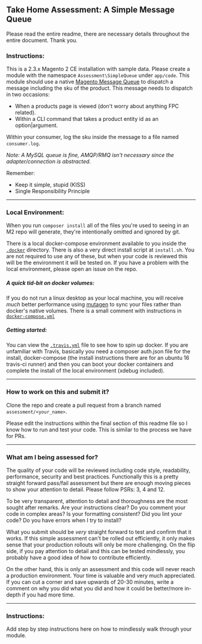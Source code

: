 ## Take Home Assessment: A Simple Message Queue

Please read the entire readme, there are necessary details throughout the entire document. Thank you.


### Instructions:
This is a 2.3.x Magento 2 CE installation with sample data. Please create a module with the namespace `Assessment\SimpleQueue` under `app/code`. This module should use a native [Magento Message Queue](https://devdocs.magento.com/guides/v2.3/extension-dev-guide/message-queues/message-queues.html) to dispatch a message including the sku of the product. This message needs to dispatch in two occasions:

- When a products page is viewed (don't worry about anything FPC related).
- Within a CLI command that takes a product entity id as an option|argument.

Within your consumer, log the sku inside the message to a file named `consumer.log`.

_Note: A MySQL queue is fine, AMQP/RMQ isn't necessary since the adapter/connection is abstracted._


Remember:
 - Keep it simple, stupid (KISS)
 - Single Responsibility Principle

___
### Local Environment:
When you run `composer install` all of the files you're used to seeing in an M2 repo will generate, they're intentionally omitted and ignored by git.

There is a local docker-compose environment available to you inside the [`.docker`](https://github.com/dambrogia/magento-assessment/tree/master/.docker) directory. There is also a very direct install script at `install.sh`. You are not required to use any of these, but when your code is reviewed this will be the environment it will be tested on. If you have a problem with the local environment, please open an issue on the repo.

##### A quick tid-bit on docker volumes:
If you do not run a linux desktop as your local machine, you will receive _much_ better performance using [mutagen](https://github.com/quodlibet/mutagen) to sync your files rather than docker's native volumes. There is a small comment with instructions in [`docker-compose.yml`](https://github.com/dambrogia/magento-assessment/blob/master/.docker/docker-compose.yml#L17)

##### Getting started:
You can view the [`.travis.yml`](https://github.com/dambrogia/magento-assessment/blob/master/.travis.yml) file to see how to spin up docker.
If you are unfamiliar with Travis, basically you need a composer auth.json file for the install, docker-compose (the install instructions there are for an ubuntu 16 travis-ci runner) and then you can boot your docker containers and complete the install of the local environment (xdebug included).

___
### How to work on this and submit it?

Clone the repo and create a pull request from a branch named `assessment/<your_name>`.

Please edit the instructions within the final section of this readme file so I know how to run and test your code. This is similar to the process we have for PRs.

___
### What am I being assessed for?
The quality of your code will be reviewed including code style, readability, performance, security and best practices. Functionally this is a pretty straight forward pass/fail assessment but there are enough moving pieces to show your attention to detail. Please follow PSRs: 3, 4 and 12.

To be very transparent, attention to detail and thoroughness are the most sought after remarks. Are your instructions clear? Do you comment your code in complex areas? Is your formatting consistent? Did you lint your code? Do you have errors when I try to install?

What you submit should be _very_ straight forward to test and confirm that it works. If this simple assessment can't be rolled out efficiently, it only makes sense that your production rollouts will only be more challenging. On the flip side, if you pay attention to detail and this can be tested mindlessly, you probably have a good idea of how to contribute efficiently.

On the other hand, this is only an assessment and this code will never reach a production environment. Your time is valuable and very much appreciated. If you can cut a corner and save upwards of 20-30 minutes, write a comment on why you did what you did and how it could be better/more in-depth if you had more time.
___
### Instructions:
Add step by step instructions here on how to mindlessly walk through your module.
